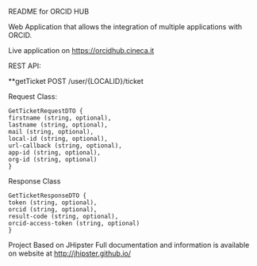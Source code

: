 README for ORCID HUB

Web Application that allows the integration of multiple applications with ORCID.

Live application on https://orcidhub.cineca.it

REST API:

**getTicket
POST /user/{LOCALID}/ticket


Request Class:
```
GetTicketRequestDTO {
firstname (string, optional),
lastname (string, optional),
mail (string, optional),
local-id (string, optional),
url-callback (string, optional),
app-id (string, optional),
org-id (string, optional)
}
```

Response Class
```
GetTicketResponseDTO {
token (string, optional),
orcid (string, optional),
result-code (string, optional),
orcid-access-token (string, optional)
}
```




Project Based on JHipster
Full documentation and information is available on website at http://jhipster.github.io/